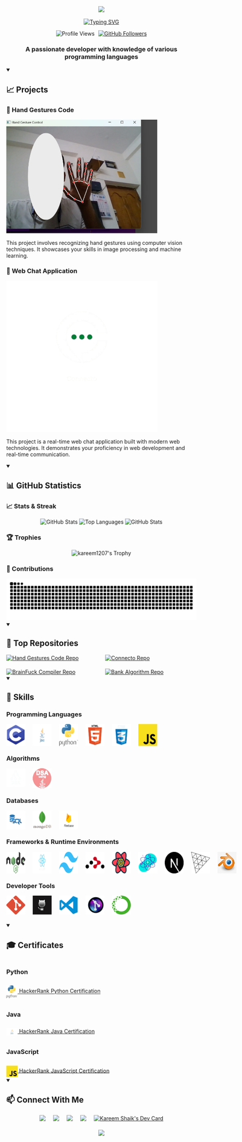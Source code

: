 <div align="center">
  <img src="https://capsule-render.vercel.app/api?type=waving&color=gradient&height=200&section=header&text=Shaik%20Kareem&fontSize=80&fontAlignY=35&animation=twinkling&desc=Developer%20|%20Engineer%20|%20Creator&descAlignY=60"/>

  [![Typing SVG](https://readme-typing-svg.herokuapp.com?font=Fira+Code&pause=1000&color=7B36F7&width=435&lines=Full+Stack+Developer;Computer+Vision+Engineer;Open+Source+Contributor)](https://git.io/typing-svg)

  <div style="display: flex; align-items: center; justify-content: center; gap: 10px;">
    <img src="https://komarev.com/ghpvc/?username=kareem1207&color=blueviolet" alt="Profile Views"/>
    <a href="https://github.com/kareem1207?tab=followers">
      <img src="https://img.shields.io/github/followers/kareem1207?label=Followers&style=social" alt="GitHub Followers"/>
    </a>
  </div>
</div>

<h3 align="center">A passionate developer with knowledge of various programming languages</h3>

<details open>
<summary><h2>📈 Projects</h2></summary>

### 💫 Hand Gestures Code
<img src="./images/Projects/hand-gestures.png" alt="Hand Gestures Code" width="400">

This project involves recognizing hand gestures using computer vision techniques. It showcases your skills in image processing and machine learning.

### 💬 Web Chat Application
<picture>
  <source media="(prefers-color-scheme: dark)" srcset="./images/Projects/web-chat.png">
  <source media="(prefers-color-scheme: light)" srcset="./images/Projects/web-chat-light.png">
  <img alt="Web Chat Application" src="./images/Projects/web-chat.png" width="400">
</picture>

This project is a real-time web chat application built with modern web technologies. It demonstrates your proficiency in web development and real-time communication.
</details>

<details open>
<summary><h2>📊 GitHub Statistics</h2></summary>

### 📈 Stats & Streak
<div align="center">
  <picture>
    <source media="(prefers-color-scheme: dark)" srcset="https://github-readme-stats.vercel.app/api?username=kareem1207&theme=midnight-purple&show_icons=true&hide_border=true&include_all_commits=true#">
    <source media="(prefers-color-scheme: light)" srcset="https://github-readme-stats.vercel.app/api?username=kareem1207&theme=flag-india&show_icons=true&hide_border=true&include_all_commits=true#gh">
    <img alt="GitHub Stats" src="https://github-readme-stats.vercel.app/api?username=kareem1207&theme=midnight-purple&show_icons=true&hide_border=true&include_all_commits=true">
  </picture>

  <picture>
    <source media="(prefers-color-scheme: dark)" srcset="https://github-readme-stats.vercel.app/api/top-langs/?username=kareem1207&theme=outrun&layout=donut&size_weight=0.5&count_weight=0.5&langs_count=20&hide_border=true#gh-dark-mode-only">
    <source media="(prefers-color-scheme: light)" srcset="https://github-readme-stats.vercel.app/api/top-langs/?username=kareem1207&theme=swift&layout=donut&size_weight=0.5&count_weight=0.5&langs_count=20&hide_border=true#gh-light-mode-only">
    <img alt="Top Languages" src="https://github-readme-stats.vercel.app/api/top-langs/?username=kareem1207&theme=outrun&layout=donut&size_weight=0.5&count_weight=0.5&langs_count=20&hide_border=true">
  </picture>

  <picture>
    <source media="(prefers-color-scheme: dark)" srcset="https://github-readme-streak-stats.herokuapp.com?user=kareem1207&theme=midnight-purple&hide_border=true&date_format=M%20j%5B%2C%20Y%5D">
    <source media="(prefers-color-scheme: light)" srcset="https://github-readme-streak-stats.herokuapp.com?user=kareem1207&theme=flag-india&hide_border=true&date_format=M%20j%5B%2C%20Y%5D">
    <img alt="GitHub Stats" src="https://github-readme-streak-stats.herokuapp.com?user=kareem1207&theme=midnight-purple&hide_border=true&date_format=M%20j%5B%2C%20Y%5D">
  </picture>
</div>

### 🏆 Trophies
<p align="center">
  <img src="https://github-profile-trophy.vercel.app/?username=kareem1207&theme=darkhub&no-frame=true&margin-w=15&margin-h=15&column=7&no-bg=true&rank=-?" alt="kareem1207's Trophy"/>
</p>

### 🐍 Contributions
<picture>
  <source media="(prefers-color-scheme: dark)" srcset="https://raw.githubusercontent.com/kareem1207/kareem1207/output/github-snake-dark.svg" />
  <source media="(prefers-color-scheme: light)" srcset="https://raw.githubusercontent.com/kareem1207/kareem1207/output/github-snake.svg" />
  <img alt="github-snake" src="https://raw.githubusercontent.com/kareem1207/kareem1207/output/github-snake.svg" />
</picture>
</details>

<details open>
<summary><h2>🚀 Top Repositories</h2></summary>
<div style="display: grid; grid-template-columns: repeat(2, 1fr); gap: 20px;">
  <a href="https://github.com/kareem1207/Hand-gestures">
    <picture>
      <source media="(prefers-color-scheme: dark)" srcset="https://github-readme-stats.vercel.app/api/pin/?username=kareem1207&theme=blue-green&repo=Hand-gestures&hide_border=true">
      <source media="(prefers-color-scheme: light)" srcset="https://github-readme-stats.vercel.app/api/pin/?username=kareem1207&theme=ambient_gradient&repo=Hand-gestures&hide_border=false">
      <img alt="Hand Gestures Code Repo" src="https://github-readme-stats.vercel.app/api/pin/?username=kareem1207&theme=blue-green&repo=Hand-gestures&hide_border=true">
    </picture>
  </a>
  <a href="https://github.com/kareem1207/Connecto">
    <picture>
      <source media="(prefers-color-scheme: dark)" srcset="https://github-readme-stats.vercel.app/api/pin/?username=kareem1207&theme=great-gatsby&repo=Connecto&hide_border=true">
      <source media="(prefers-color-scheme: light)" srcset="https://github-readme-stats.vercel.app/api/pin/?username=kareem1207&theme=buefy&repo=Connecto&hide_border=false">
      <img alt="Connecto Repo" src="https://github-readme-stats.vercel.app/api/pin/?username=kareem1207&theme=great-gatsby&repo=Connecto&hide_border=true">
    </picture>
  </a>
  <a href="https://github.com/kareem1207/BrainFuck-c-Compiler">
    <picture>
      <source media="(prefers-color-scheme: dark)" srcset="https://github-readme-stats.vercel.app/api/pin/?username=kareem1207&theme=holi&repo=BrainFuck-c-Compiler&hide_border=true">
      <source media="(prefers-color-scheme: light)" srcset="https://github-readme-stats.vercel.app/api/pin/?username=kareem1207&theme=vue&repo=BrainFuck-c-Compiler&hide_border=false">
      <img alt="BrainFuck Compiler Repo" src="https://github-readme-stats.vercel.app/api/pin/?username=kareem1207&theme=holi&repo=BrainFuck-c-Compiler&hide_border=true">
    </picture>
  </a>
  <a href="https://github.com/kareem1207/Bank-Algorithm-in-java">
    <picture>
      <source media="(prefers-color-scheme: dark)" srcset="https://github-readme-stats.vercel.app/api/pin/?username=kareem1207&theme=codeSTACKr&repo=Bank-Algorithm-in-java&hide_border=true">
      <source media="(prefers-color-scheme: light)" srcset="https://github-readme-stats.vercel.app/api/pin/?username=kareem1207&theme=graywhite&repo=Bank-Algorithm-in-java&hide_border=false">
      <img alt="Bank Algorithm Repo" src="https://github-readme-stats.vercel.app/api/pin/?username=kareem1207&theme=codeSTACKr&repo=Bank-Algorithm-in-java&hide_border=true">
    </picture>
  </a>
</div>
</details>

<details open>
<summary><h2>🎯 Skills</h2></summary>

### Programming Languages
<div style="display: flex; gap: 20px; margin-bottom: 20px;">
  <img src="./images/Programming Languages/c.png" alt="C" width="50">
  <img src="./images/Programming Languages/java.png" alt="Java" width="50">
  <img src="./images/Programming Languages/python.png" alt="Python" width="50">
  <img src="./images/Programming Languages/html.png" alt="HTML" width="50">
  <img src="./images/Programming Languages/css.png" alt="CSS" width="50">
  <img src="./images/Programming Languages/java-script.png" alt="JavaScript" width="50">
</div>

### Algorithms
<div style="display: flex; gap: 20px; margin-bottom: 20px;">
  <picture>
    <source media="(prefers-color-scheme: dark)" srcset="./images/Algorithms/dsa.png">
    <source media="(prefers-color-scheme: light)" srcset="./images/Algorithms/dsa-light.png">
    <img src="./images/Algorithms/dsa.png" alt="DSA - C" width="50">
  </picture>
  <img src="./images/Algorithms/DSA-Java.png" alt="DSA - Java" width="50">
</div>

### Databases
<div style="display: flex; gap: 20px; margin-bottom: 20px;">
  <img src="./images/Databases/sql.png" alt="SQL" width="50">
  <img src="./images/Databases/mongodb.png" alt="MongoDB" width="50">
  <img src="./images/Databases/firebase.png" alt="Firebase" width="50">
</div>

### Frameworks & Runtime Environments
<div style="display: flex; gap: 20px; margin-bottom: 20px;">
  <img src="./images/Frameworks/nodejs.png" alt="Node.js" width="50">
  <img src="./images/Frameworks/React.png" alt="React" width="50">
  <img src="./images/Frameworks/tailwind.png" alt="Tailwind CSS" width="50">
  <img src="./images/Frameworks/react-router.svg" alt="React Router DOM" width="50">
  <img src="./images/Frameworks/React Query.png" alt="React Query" width="50">
  <img src="./images/Frameworks/react-fiber.png" alt="React Three Fiber" width="50">
  <img src="./images/Frameworks/Next.js.png" alt="Next.js" width="50">
  <img src="./images/Frameworks/Three-js.png" alt="Three.js" width="50">
  <img src="./images/Frameworks/blender.jpg" alt="Blender" width="50">
</div>

### Developer Tools
<div style="display: flex; gap: 20px; margin-bottom: 20px;">
  <img src="./images/Developer Tools/git.png" alt="Git" width="50">
  <img src="./images/Developer Tools/Github.jpg" alt="GitHub" width="50">
  <img src="./images/Developer Tools/Vscode.png" alt="VS Code" width="50">
  <img src="./images/Developer Tools/gitlens-logo.png" alt="Git lens" width="50">
  <img src="./images/Developer Tools/conda.png" alt="Conda" width="50">
</div>
</details>

<details open>
<summary><h2>🎓 Certificates</h2></summary>
<div style="display: flex; flex-direction: column; gap: 10px;">

### Python
<a href="https://www.hackerrank.com/certificates/a2e14641612f" target="_blank">
    <img src="./images/Programming Languages/python.png" alt="Python" width="30" style="vertical-align: middle;"> 
    HackerRank Python Certification
</a>

### Java
<a href="https://www.hackerrank.com/certificates/e92107aec059" target="_blank">
    <img src="./images/Programming Languages/java.png" alt="Java" width="30" style="vertical-align: middle;"> 
    HackerRank Java Certification
</a>

### JavaScript
<a href="https://www.hackerrank.com/certificates/e662d777b886" target="_blank">
    <img src="./images/Programming Languages/java-script.png" alt="JavaScript" width="30" style="vertical-align: middle;">
    HackerRank JavaScript Certification
</a>
</div>
</details>

<details open>
<summary><h2>📫 Connect With Me</h2></summary>
<div align="center" style="display: flex; justify-content: center; gap: 20px; margin: 20px 0;">
  <a href="mailto:kareemshaik1207@gmail.com">
    <img src="https://img.shields.io/badge/Gmail-D14836?style=for-the-badge&logo=gmail&logoColor=white"/>
  </a>
  <a href="https://github.com/kareem1207">
    <img src="https://img.shields.io/badge/GitHub-100000?style=for-the-badge&logo=github&logoColor=white"/>
  </a>
  <a href="https://app.daily.dev/kareemshaik">
    <img src="https://img.shields.io/badge/daily.dev-CE3DF3?style=for-the-badge&logo=dailydotdev&logoColor=white"/>
  </a>
  <a href="https://www.instagram.com/kareem_shaik1207">
    <img src="https://img.shields.io/badge/Instagram-E4405F?style=for-the-badge&logo=instagram&logoColor=white"/>
  </a>
<a href="https://app.daily.dev/kareemshaik"><img src="https://api.daily.dev/devcards/v2/lz1v3fjoRb3KIBleM0K3U.png?type=wide&r=bnk" width="652" alt="Kareem Shaik's Dev Card"/></a>
</div>
</details>

<div align="center">
  <img src="https://capsule-render.vercel.app/api?type=waving&color=gradient&height=100&section=footer"/>
</div>
